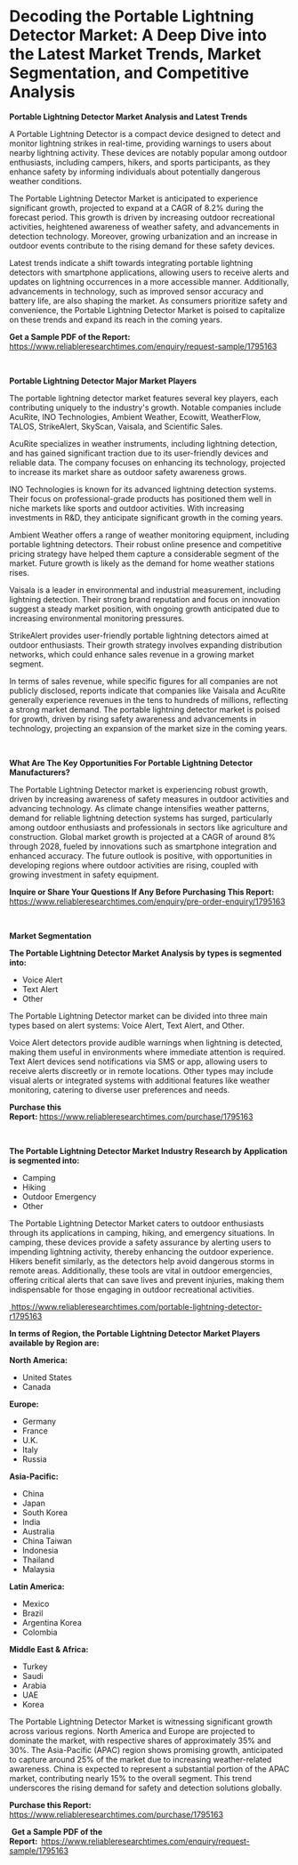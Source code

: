 <p><h1>Decoding the Portable Lightning Detector Market: A Deep Dive into the Latest Market Trends, Market Segmentation, and Competitive Analysis</h1></p><p><strong>Portable Lightning Detector Market Analysis and Latest Trends</strong></p>
<p><p>A Portable Lightning Detector is a compact device designed to detect and monitor lightning strikes in real-time, providing warnings to users about nearby lightning activity. These devices are notably popular among outdoor enthusiasts, including campers, hikers, and sports participants, as they enhance safety by informing individuals about potentially dangerous weather conditions. </p><p>The Portable Lightning Detector Market is anticipated to experience significant growth, projected to expand at a CAGR of 8.2% during the forecast period. This growth is driven by increasing outdoor recreational activities, heightened awareness of weather safety, and advancements in detection technology. Moreover, growing urbanization and an increase in outdoor events contribute to the rising demand for these safety devices.</p><p>Latest trends indicate a shift towards integrating portable lightning detectors with smartphone applications, allowing users to receive alerts and updates on lightning occurrences in a more accessible manner. Additionally, advancements in technology, such as improved sensor accuracy and battery life, are also shaping the market. As consumers prioritize safety and convenience, the Portable Lightning Detector Market is poised to capitalize on these trends and expand its reach in the coming years.</p></p>
<p><strong>Get a Sample PDF of the Report:&nbsp;</strong> <a href="https://www.reliableresearchtimes.com/enquiry/request-sample/1795163?utm_campaign=3148&utm_medium=2&utm_source=Github&utm_content=ia&utm_term=15042025&utm_id=portable-lightning-detector">https://www.reliableresearchtimes.com/enquiry/request-sample/1795163</a></p>
<p>&nbsp;</p>
<p><strong>Portable Lightning Detector Major Market Players</strong></p>
<p><p>The portable lightning detector market features several key players, each contributing uniquely to the industry's growth. Notable companies include AcuRite, INO Technologies, Ambient Weather, Ecowitt, WeatherFlow, TALOS, StrikeAlert, SkyScan, Vaisala, and Scientific Sales.</p><p>AcuRite specializes in weather instruments, including lightning detection, and has gained significant traction due to its user-friendly devices and reliable data. The company focuses on enhancing its technology, projected to increase its market share as outdoor safety awareness grows.</p><p>INO Technologies is known for its advanced lightning detection systems. Their focus on professional-grade products has positioned them well in niche markets like sports and outdoor activities. With increasing investments in R&D, they anticipate significant growth in the coming years.</p><p>Ambient Weather offers a range of weather monitoring equipment, including portable lightning detectors. Their robust online presence and competitive pricing strategy have helped them capture a considerable segment of the market. Future growth is likely as the demand for home weather stations rises.</p><p>Vaisala is a leader in environmental and industrial measurement, including lightning detection. Their strong brand reputation and focus on innovation suggest a steady market position, with ongoing growth anticipated due to increasing environmental monitoring pressures.</p><p>StrikeAlert provides user-friendly portable lightning detectors aimed at outdoor enthusiasts. Their growth strategy involves expanding distribution networks, which could enhance sales revenue in a growing market segment.</p><p>In terms of sales revenue, while specific figures for all companies are not publicly disclosed, reports indicate that companies like Vaisala and AcuRite generally experience revenues in the tens to hundreds of millions, reflecting a strong market demand. The portable lightning detector market is poised for growth, driven by rising safety awareness and advancements in technology, projecting an expansion of the market size in the coming years.</p></p>
<p>&nbsp;</p>
<p><strong>What Are The Key Opportunities For Portable Lightning Detector Manufacturers?</strong></p>
<p><p>The Portable Lightning Detector market is experiencing robust growth, driven by increasing awareness of safety measures in outdoor activities and advancing technology. As climate change intensifies weather patterns, demand for reliable lightning detection systems has surged, particularly among outdoor enthusiasts and professionals in sectors like agriculture and construction. Global market growth is projected at a CAGR of around 8% through 2028, fueled by innovations such as smartphone integration and enhanced accuracy. The future outlook is positive, with opportunities in developing regions where outdoor activities are rising, coupled with growing investment in safety equipment.</p></p>
<p><strong>Inquire or Share Your Questions If Any Before Purchasing This Report:</strong> <a href="https://www.reliableresearchtimes.com/enquiry/pre-order-enquiry/1795163?utm_campaign=3148&utm_medium=2&utm_source=Github&utm_content=ia&utm_term=15042025&utm_id=portable-lightning-detector">https://www.reliableresearchtimes.com/enquiry/pre-order-enquiry/1795163</a></p>
<p>&nbsp;</p>
<p><strong>Market Segmentation</strong></p>
<p><strong>The Portable Lightning Detector Market Analysis by types is segmented into:</strong></p>
<p><ul><li>Voice Alert</li><li>Text Alert</li><li>Other</li></ul></p>
<p><p>The Portable Lightning Detector market can be divided into three main types based on alert systems: Voice Alert, Text Alert, and Other. </p><p>Voice Alert detectors provide audible warnings when lightning is detected, making them useful in environments where immediate attention is required. Text Alert devices send notifications via SMS or app, allowing users to receive alerts discreetly or in remote locations. Other types may include visual alerts or integrated systems with additional features like weather monitoring, catering to diverse user preferences and needs.</p></p>
<p><strong>Purchase this Report:&nbsp;</strong><a href="https://www.reliableresearchtimes.com/purchase/1795163?utm_campaign=3148&utm_medium=2&utm_source=Github&utm_content=ia&utm_term=15042025&utm_id=portable-lightning-detector">https://www.reliableresearchtimes.com/purchase/1795163</a></p>
<p>&nbsp;</p>
<p><strong>The Portable Lightning Detector Market Industry Research by Application is segmented into:</strong></p>
<p><ul><li>Camping</li><li>Hiking</li><li>Outdoor Emergency</li><li>Other</li></ul></p>
<p><p>The Portable Lightning Detector Market caters to outdoor enthusiasts through its applications in camping, hiking, and emergency situations. In camping, these devices provide a safety assurance by alerting users to impending lightning activity, thereby enhancing the outdoor experience. Hikers benefit similarly, as the detectors help avoid dangerous storms in remote areas. Additionally, these tools are vital in outdoor emergencies, offering critical alerts that can save lives and prevent injuries, making them indispensable for those engaging in outdoor recreational activities.</p></p>
<p><a href="https://www.reliableresearchtimes.com/portable-lightning-detector-r1795163?utm_campaign=3148&utm_medium=2&utm_source=Github&utm_content=ia&utm_term=15042025&utm_id=portable-lightning-detector">&nbsp;https://www.reliableresearchtimes.com/portable-lightning-detector-r1795163</a></p>
<p><strong>In terms of Region, the Portable Lightning Detector Market Players available by Region are:</strong></p>
<p>
    <p> <strong> North America: </strong>
        <ul>
            <li>United States</li>
            <li>Canada</li>
        </ul>
        </p> 
    <p> <strong> Europe: </strong>
        <ul>
            <li>Germany</li>
            <li>France</li>
            <li>U.K.</li>
            <li>Italy</li>
            <li>Russia</li>
        </ul>
        </p> 
    <p> <strong> Asia-Pacific: </strong>
        <ul>
            <li>China</li>
            <li>Japan</li>
            <li>South Korea</li>
            <li>India</li>
            <li>Australia</li>
            <li>China Taiwan</li>
            <li>Indonesia</li>
            <li>Thailand</li>
            <li>Malaysia</li>
        </ul>
        </p> 
    <p> <strong> Latin America: </strong>
        <ul>
            <li>Mexico</li>
            <li>Brazil</li>
            <li>Argentina Korea</li>
            <li>Colombia</li>
        </ul>
        </p> 
    <p> <strong> Middle East & Africa: </strong>
        <ul>
            <li>Turkey</li>
            <li>Saudi</li>
            <li>Arabia</li>
            <li>UAE</li>
            <li>Korea</li>
        </ul>
    </p>
    </p>
<p><p>The Portable Lightning Detector Market is witnessing significant growth across various regions. North America and Europe are projected to dominate the market, with respective shares of approximately 35% and 30%. The Asia-Pacific (APAC) region shows promising growth, anticipated to capture around 25% of the market due to increasing weather-related awareness. China is expected to represent a substantial portion of the APAC market, contributing nearly 15% to the overall segment. This trend underscores the rising demand for safety and detection solutions globally.</p></p>
<p><strong>Purchase this Report: </strong><a href="https://www.reliableresearchtimes.com/purchase/1795163?utm_campaign=3148&utm_medium=2&utm_source=Github&utm_content=ia&utm_term=15042025&utm_id=portable-lightning-detector">https://www.reliableresearchtimes.com/purchase/1795163</a></p>
<p>&nbsp;<strong>Get a Sample PDF of the Report:&nbsp;&nbsp;</strong><a href="https://www.reliableresearchtimes.com/enquiry/request-sample/1795163?utm_campaign=3148&utm_medium=2&utm_source=Github&utm_content=ia&utm_term=15042025&utm_id=portable-lightning-detector">https://www.reliableresearchtimes.com/enquiry/request-sample/1795163</a></p>
<p><strong></strong></p>
<p><p></p><p></p><p></p></p>